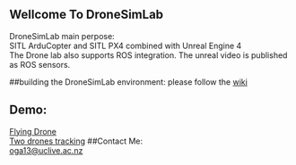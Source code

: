 ## Wellcome To DroneSimLab
DroneSimLab main perpose:  
SITL ArduCopter and SITL PX4 combined with Unreal Engine 4  
The Drone lab also supports ROS integration. The unreal video is published as ROS sensors.  

##building the DroneSimLab environment:
please follow the [wiki](/orig74/DroneSimLab/wiki)

## Demo:  
[Flying Drone](https://youtu.be/4dplKATTkMw)  
[Two drones tracking](https://youtu.be/cEeUj4JF16A)
##Contact Me:  
oga13@uclive.ac.nz  
